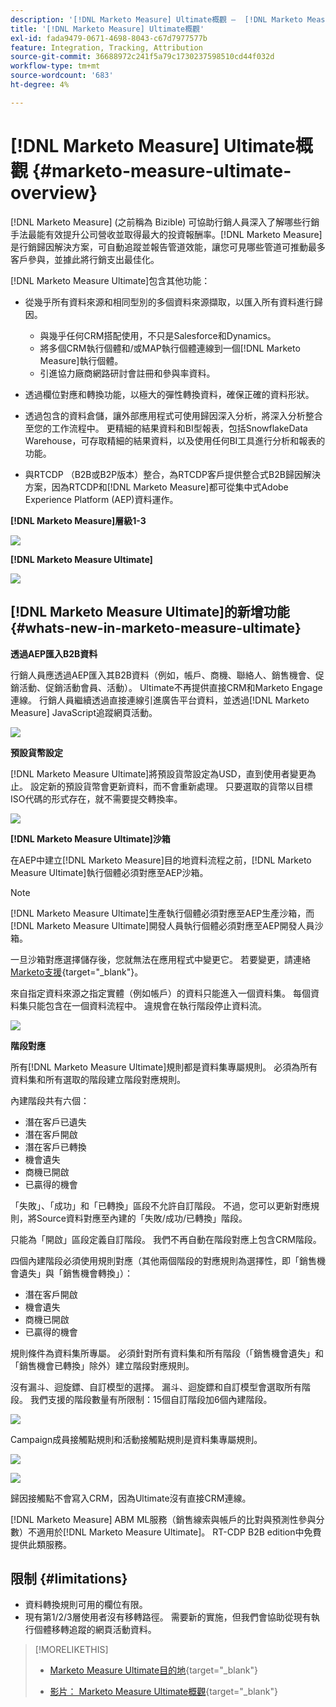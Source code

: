 ```yaml
---
description: '[!DNL Marketo Measure] Ultimate概觀 —  [!DNL Marketo Measure]'
title: '[!DNL Marketo Measure] Ultimate概觀'
exl-id: fada9479-0671-4698-8043-c67d7977577b
feature: Integration, Tracking, Attribution
source-git-commit: 36688972c241f5a79c1730237598510cd44f032d
workflow-type: tm+mt
source-wordcount: '683'
ht-degree: 4%

---
```


# [!DNL Marketo Measure] Ultimate概觀 {#marketo-measure-ultimate-overview}

[!DNL Marketo Measure] (之前稱為 Bizible) 可協助行銷人員深入了解哪些行銷手法最能有效提升公司營收並取得最大的投資報酬率。[!DNL Marketo Measure]是行銷歸因解決方案，可自動追蹤並報告管道效能，讓您可見哪些管道可推動最多客戶參與，並據此將行銷支出最佳化。

[!DNL Marketo Measure Ultimate]包含其他功能：

* 從幾乎所有資料來源和相同型別的多個資料來源擷取，以匯入所有資料進行歸因。
   * 與幾乎任何CRM搭配使用，不只是Salesforce和Dynamics。
   * 將多個CRM執行個體和/或MAP執行個體連線到一個[!DNL Marketo Measure]執行個體。
   * 引進協力廠商網路研討會註冊和參與率資料。

* 透過欄位對應和轉換功能，以極大的彈性轉換資料，確保正確的資料形狀。

* 透過包含的資料倉儲，讓外部應用程式可使用歸因深入分析，將深入分析整合至您的工作流程中。 更精細的結果資料和BI型報表，包括SnowflakeData Warehouse，可存取精細的結果資料，以及使用任何BI工具進行分析和報表的功能。

* 與RTCDP （B2B或B2P版本）整合，為RTCDP客戶提供整合式B2B歸因解決方案，因為RTCDP和[!DNL Marketo Measure]都可從集中式Adobe Experience Platform (AEP)資料運作。

**[!DNL Marketo Measure]層級1-3**

![](assets/marketo-measure-ultimate-overview-1.png)

**[!DNL Marketo Measure Ultimate]**

![](assets/marketo-measure-ultimate-overview-2.png)

## [!DNL Marketo Measure Ultimate]的新增功能 {#whats-new-in-marketo-measure-ultimate}

**透過AEP匯入B2B資料**

行銷人員應透過AEP匯入其B2B資料（例如，帳戶、商機、聯絡人、銷售機會、促銷活動、促銷活動會員、活動）。 Ultimate不再提供直接CRM和Marketo Engage連線。 行銷人員繼續透過直接連線引進廣告平台資料，並透過[!DNL Marketo Measure] JavaScript追蹤網頁活動。

![](assets/marketo-measure-ultimate-overview-3.png)

**預設貨幣設定**

[!DNL Marketo Measure Ultimate]將預設貨幣設定為USD，直到使用者變更為止。 設定新的預設貨幣會更新資料，而不會重新處理。 只要選取的貨幣以目標ISO代碼的形式存在，就不需要提交轉換率。

![](assets/marketo-measure-ultimate-overview-4.png)

**[!DNL Marketo Measure Ultimate]沙箱**

在AEP中建立[!DNL Marketo Measure]目的地資料流程之前，[!DNL Marketo Measure Ultimate]執行個體必須對應至AEP沙箱。

>[!NOTE]
>
>[!DNL Marketo Measure Ultimate]生產執行個體必須對應至AEP生產沙箱，而[!DNL Marketo Measure Ultimate]開發人員執行個體必須對應至AEP開發人員沙箱。

一旦沙箱對應選擇儲存後，您就無法在應用程式中變更它。 若要變更，請連絡[Marketo支援](https://nation.marketo.com/t5/support/ct-p/Support){target="_blank"}。

來自指定資料來源之指定實體（例如帳戶）的資料只能進入一個資料集。 每個資料集只能包含在一個資料流程中。 違規會在執行階段停止資料流。

![](assets/marketo-measure-ultimate-overview-5.png)

**階段對應**

所有[!DNL Marketo Measure Ultimate]規則都是資料集專屬規則。 必須為所有資料集和所有選取的階段建立階段對應規則。

內建階段共有六個：

* 潛在客戶已遺失
* 潛在客戶開啟
* 潛在客戶已轉換
* 機會遺失
* 商機已開啟
* 已贏得的機會

「失敗」、「成功」和「已轉換」區段不允許自訂階段。 不過，您可以更新對應規則，將Source資料對應至內建的「失敗/成功/已轉換」階段。

只能為「開啟」區段定義自訂階段。
我們不再自動在階段對應上包含CRM階段。

四個內建階段必須使用規則對應（其他兩個階段的對應規則為選擇性，即「銷售機會遺失」與「銷售機會轉換」）：

* 潛在客戶開啟
* 機會遺失
* 商機已開啟
* 已贏得的機會

規則條件為資料集所專屬。 必須針對所有資料集和所有階段（「銷售機會遺失」和「銷售機會已轉換」除外）建立階段對應規則。

沒有漏斗、迴旋鏢、自訂模型的選擇。 漏斗、迴旋鏢和自訂模型會選取所有階段。 我們支援的階段數量有所限制：15個自訂階段加6個內建階段。

![](assets/marketo-measure-ultimate-overview-6.png)

Campaign成員接觸點規則和活動接觸點規則是資料集專屬規則。

![](assets/marketo-measure-ultimate-overview-7.png)

![](assets/marketo-measure-ultimate-overview-8.png)

歸因接觸點不會寫入CRM，因為Ultimate沒有直接CRM連線。

[!DNL Marketo Measure] ABM ML服務（銷售線索與帳戶的比對與預測性參與分數）不適用於[!DNL Marketo Measure Ultimate]。 RT-CDP B2B edition中免費提供此類服務。

## 限制 {#limitations}

* 資料轉換規則可用的欄位有限。
* 現有第1/2/3層使用者沒有移轉路徑。 需要新的實施，但我們會協助從現有執行個體移轉追蹤的網頁活動資料。

>[!MORELIKETHIS]
>
>* [Marketo Measure Ultimate目的地](https://experienceleague.adobe.com/docs/experience-platform/destinations/catalog/adobe/marketo-measure-ultimate.html?lang=zh-Hant){target="_blank"}
>
>* [影片： Marketo Measure Ultimate概觀](https://experienceleague.adobe.com/zh-hant/docs/marketo-measure-learn/tutorials/marketo-measure-ultimate/overview){target="_blank"}

